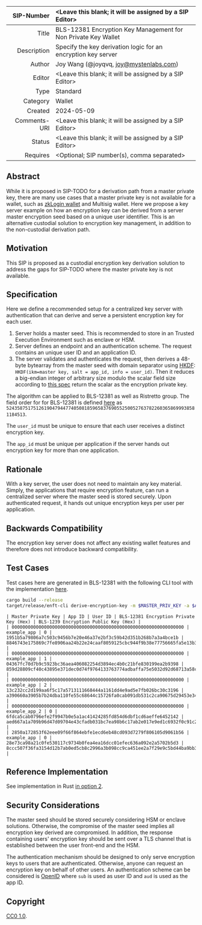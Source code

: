 | SIP-Number          | <Leave this blank; it will be assigned by a SIP Editor> |
| ---:                | :--- |
| Title               | BLS-12381 Encryption Key Management for Non Private Key Wallet |
| Description         | Specify the key derivation logic for an encryption key server |
| Author              | Joy Wang (@joyqvq, joy@mystenlabs.com)|
| Editor              | <Leave this blank; it will be assigned by a SIP Editor> |
| Type                | Standard |
| Category            | Wallet |
| Created             | 2024-05-09 |
| Comments-URI        | <Leave this blank; it will be assigned by a SIP Editor> |
| Status              | <Leave this blank; it will be assigned by a SIP Editor> |
| Requires            | <Optional; SIP number(s), comma separated> |

## Abstract

While it is proposed in SIP-TODO for a derivation path from a master private key, there are many use cases that a master private key is not available for a wallet, such as [zkLogin wallet](https://docs.sui.io/concepts/cryptography/zklogin) and Multisig wallet. Here we propose a key server example on how an encryption key can be derived from a server master encryption seed based on a unique user identifier. This is an alternative custodial solution to encryption key management, in addition to the non-custodial derivation path. 

## Motivation

This SIP is proposed as a custodial encryption key derivation solution to address the gaps for SIP-TODO where the master private key is not available. 

## Specification

Here we define a recommended setup for a centralized key server with authentication that can derive and serve a persistent encryption key for each user. 

1. Server holds a master seed. This is recommended to store in an Trusted Execution Environment such as enclave or HSM. 
2. Server defines an endpoint and an authentication scheme. The request contains an unique user ID and an application ID.
3. The server validates and authenticates the request, then derives a 48-byte bytearray from the master seed with domain separator using [HKDF](https://datatracker.ietf.org/doc/html/rfc5869): `HKDF(ikm=master key, salt = app_id, info = user_id)`. Then it reduces a big-endian integer of arbitrary size modulo the scalar field size according to [this spec](https://eips.ethereum.org/EIPS/eip-2333#hkdf_mod_r) return the scalar as the encryption private key. 

The algorithm can be applied to BLS-12381 as well as Ristretto group. The field order for for BLS-12381 is defined [here](https://datatracker.ietf.org/doc/html/draft-irtf-cfrg-bls-signature-05) as `52435875175126190479447740508185965837690552500527637822603658699938581184513`.

The `user_id` must be unique to ensure that each user receives a distinct encryption key. 

The `app_id` must be unique per application if the server hands out encryption key for more than one application. 

## Rationale

With a key server, the user does not need to maintain any key material. Simply, the applications that require encryption feature, can run a centralized server where the master seed is stored securely. Upon authenticated request, it hands out unique encryption keys per user per application.

## Backwards Compatibility

The encryption key server does not affect any existing wallet features and therefore does not introduce backward compatibility. 

## Test Cases

Test cases here are generated in BLS-12381 with the following CLI tool with the implementation [here](https://github.com/MystenLabs/encrypted-nft-poc/cli).

```bash
cargo build --release
target/release/enft-cli derive-encryption-key -m $MASTER_PRIV_KEY -a $APP_ID -u $USER_ID
```

```
| Master Private Key | App ID | User ID | BLS-12381 Encryption Private Key (Hex) | BLS-1239 Encryption Public Key (Hex) | 
| 0000000000000000000000000000000000000000000000000000000000000000 | example_app | 0 | 1951b5a79806a7c503c9456b7e20e46a37e2bf3c59b42d351b268b7a3a4bce1b | 8846743e175869c7fe8906aa24b22e24caaf8059125cbc944f9b38e77756665fa5e13b3e97203de7ad32d1c12e7ca5df | 
| 0000000000000000000000000000000000000000000000000000000000000000 | example_app | 1 | 04367fc70d7b9c5923bc36aea406082254d3894ec4b0c21bfe830199ea2b9398 | 859d28809cf40c43895e371dec0d74f9764133763774adbaffa75e5032d92d68713a58cdd0eb00bc8bc6199db952ef04 | 
| 0000000000000000000000000000000000000000000000000000000000000000 | example_app | 2 | 13c232cc2d199aa6f5c17a5713111668444a1161dd4e9ad5e7fb026bc30c3196 | a390660a3905b7b24dba110fe55c68644c15726fa0cab091db531c2ca90675d29453e343db409911fac7a1c67c0b34ee | 
| 0000000000000000000000000000000000000000000000000000000000000000 | example_app_2 | 0 | 6fdca5cab0796efe2f9947b0e5a1ac41424285fd854d6dbf1cd6aeffe6452142 | aed667a1a709b96d47d09704e43cfadb031bc7ea98b6c17ab2e017e9ed1c6932f0c91c29b054762f9e8bea9970a08afd | 
| 2850a172853f62eee09f66f864ebfe1ecd6eb48cd093d7279f806105d9061b56 | example_app | 0 | 28e73ca98a21c0fe530117c9734b0fea4ea16dcc01efec636a092e2a5702b5d3 | 8ccc507f36fa3154d12b7ab0ed5cb8c2996a3b098cc9ca451ee2a7f29e9c5bd44ba9bb3db22116331c00b9e21c5cd5f8 | 
```

## Reference Implementation

See implementation in Rust [in option 2](https://github.com/MystenLabs/encrypted-nft-poc/blob/main/cli/README.md#generate-and-derive-encryption-key). 

## Security Considerations

The master seed should be stored securely considering HSM or enclave solutions. Otherwise, the compromise of the master seed implies all encryption key derived are compromised. In addition, the response containing users' encryption key should be sent over a TLS channel that is established between the user front-end and the HSM.

The authentication mechanism should be designed to only serve encryption keys to users that are authenticated. Otherwise, anyone can request an encryption key on behalf of other users. An authentication scheme can be considered is [OpenID](https://openid.net/specs/openid-connect-core-1_0.html) where `sub` is used as user ID and `aud` is used as the app ID. 

## Copyright

[CC0 1.0](../LICENSE.md).